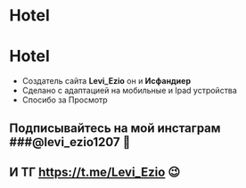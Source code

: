 # Hotel
# **Hotel**

- Создатель сайта **Levi_Ezio** он и **Исфандиер**
- Сделано с адаптацией на мобильные и Ipad устройства
- Спосибо за Просмотр


## Подписывайтесь на мой инстаграм ###@levi_ezio1207 🙂
## И ТГ https://t.me/Levi_Ezio 😉
